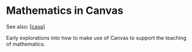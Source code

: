 # Mathematics in Canvas

See also: [[casa]]

Early explorations into how to make use of Canvas to support the teaching of mathematics.


[//begin]: # "Autogenerated link references for markdown compatibility"
[casa]: casa "Contextually Appropriate Scaffolding Assemblages (CASA)"
[//end]: # "Autogenerated link references"